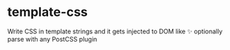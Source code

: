 # template-css
Write CSS in template strings and it gets injected to DOM like :sparkles: optionally parse with any PostCSS plugin
